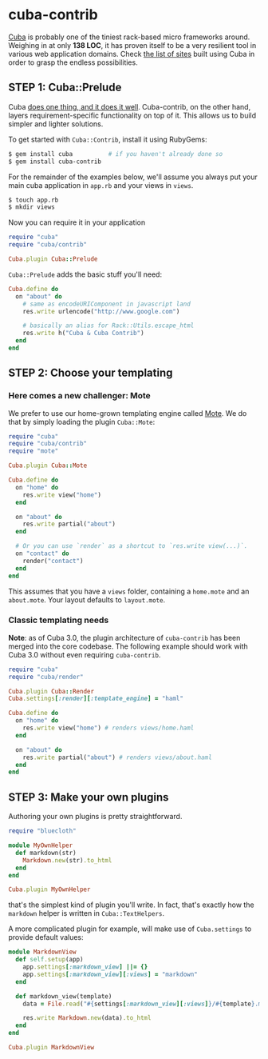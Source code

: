 # cuba-contrib

[Cuba][cuba] is probably one of the tiniest rack-based micro
frameworks around. Weighing in at only __138 LOC__, it has proven
itself to be a very resilient tool in various web application domains.
Check [the list of sites][cuba] built using Cuba in order to
grasp the endless possibilities.

## STEP 1: Cuba::Prelude

Cuba [does one thing, and it does it well][unix]. Cuba-contrib, on
the other hand, layers requirement-specific functionality on
top of it. This allows us to build simpler and lighter solutions.

To get started with `Cuba::Contrib`, install it using RubyGems:

``` bash
$ gem install cuba          # if you haven't already done so
$ gem install cuba-contrib
```

For the remainder of the examples below, we'll assume you
always put your main cuba application in `app.rb` and your
views in `views`.

``` bash
$ touch app.rb
$ mkdir views
```

Now you can require it in your application

``` ruby
require "cuba"
require "cuba/contrib"

Cuba.plugin Cuba::Prelude
```

`Cuba::Prelude` adds the basic stuff you'll need:

``` ruby
Cuba.define do
  on "about" do
    # same as encodeURIComponent in javascript land
    res.write urlencode("http://www.google.com")

    # basically an alias for Rack::Utils.escape_html
    res.write h("Cuba & Cuba Contrib")
  end
end
```

## STEP 2: Choose your templating

### Here comes a new challenger: Mote

We prefer to use our home-grown templating engine called
[Mote][mote]. We do that by simply loading the plugin `Cuba::Mote`:

``` ruby
require "cuba"
require "cuba/contrib"
require "mote"

Cuba.plugin Cuba::Mote

Cuba.define do
  on "home" do
    res.write view("home")
  end

  on "about" do
    res.write partial("about")
  end

  # Or you can use `render` as a shortcut to `res.write view(...)`.
  on "contact" do
    render("contact")
  end
end
```

This assumes that you have a `views` folder, containing a `home.mote`
and an `about.mote`. Your layout defaults to `layout.mote`.

### Classic templating needs

**Note**: as of Cuba 3.0, the plugin architecture of `cuba-contrib` has
been merged into the core codebase. The following example should work with
Cuba 3.0 without even requiring `cuba-contrib`.

``` ruby
require "cuba"
require "cuba/render"

Cuba.plugin Cuba::Render
Cuba.settings[:render][:template_engine] = "haml"

Cuba.define do
  on "home" do
    res.write view("home") # renders views/home.haml
  end

  on "about" do
    res.write partial("about") # renders views/about.haml
  end
end
```

## STEP 3: Make your own plugins

Authoring your own plugins is pretty straightforward.

``` ruby
require "bluecloth"

module MyOwnHelper
  def markdown(str)
    Markdown.new(str).to_html
  end
end

Cuba.plugin MyOwnHelper
```

that's the simplest kind of plugin you'll write. In fact,
that's exactly how the `markdown` helper is written in
`Cuba::TextHelpers`.

A more complicated plugin for example, will make use of
`Cuba.settings` to provide default values:

``` ruby
module MarkdownView
  def self.setup(app)
    app.settings[:markdown_view] ||= {}
    app.settings[:markdown_view][:views] = "markdown"
  end

  def markdown_view(template)
    data = File.read("#{settings[:markdown_view][:views]}/#{template}.markdown")

    res.write Markdown.new(data).to_html
  end
end

Cuba.plugin MarkdownView
```

[cuba]: http://cuba.is
[mote]: http://github.com/soveran/mote
[unix]: http://en.wikipedia.org/wiki/Unix_philosophy
